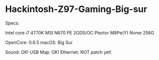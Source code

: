 # Hackintosh-Z97-Gaming-Big-sur

Specs:

Intel core i7 4770K
MSI N670 PE 2GD5/OC
Plextor M8Pe(Y) Nvme 256G

OpenCore: 0.6.5
macOS: Big Sur

Sound: OK!
USB Map: OK!
Ethernet: NOT patch yet!

